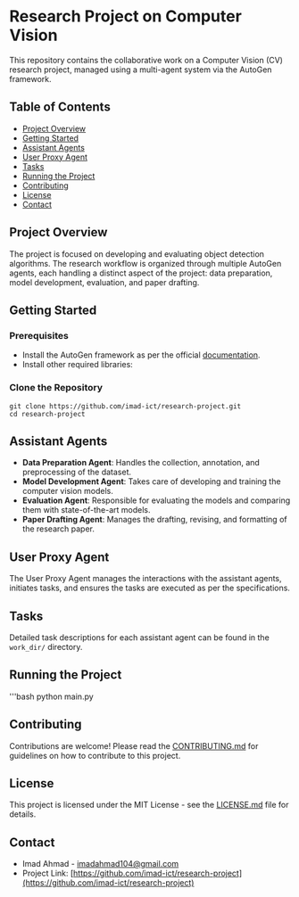 # Research Project on Computer Vision

This repository contains the collaborative work on a Computer Vision (CV) research project, managed using a multi-agent system via the AutoGen framework.

## Table of Contents

- [Project Overview](#project-overview)
- [Getting Started](#getting-started)
- [Assistant Agents](#assistant-agents)
- [User Proxy Agent](#user-proxy-agent)
- [Tasks](#tasks)
- [Running the Project](#running-the-project)
- [Contributing](#contributing)
- [License](#license)
- [Contact](#contact)

## Project Overview

The project is focused on developing and evaluating object detection algorithms. The research workflow is organized through multiple AutoGen agents, each handling a distinct aspect of the project: data preparation, model development, evaluation, and paper drafting.

## Getting Started

### Prerequisites

- Install the AutoGen framework as per the official [documentation](https://github.com/microsoft/autogen).
- Install other required libraries: 

### Clone the Repository

```
git clone https://github.com/imad-ict/research-project.git
cd research-project
```

## Assistant Agents

- **Data Preparation Agent**: Handles the collection, annotation, and preprocessing of the dataset.
- **Model Development Agent**: Takes care of developing and training the computer vision models.
- **Evaluation Agent**: Responsible for evaluating the models and comparing them with state-of-the-art models.
- **Paper Drafting Agent**: Manages the drafting, revising, and formatting of the research paper.

## User Proxy Agent

The User Proxy Agent manages the interactions with the assistant agents, initiates tasks, and ensures the tasks are executed as per the specifications.

## Tasks

Detailed task descriptions for each assistant agent can be found in the `work_dir/` directory.

## Running the Project

'''bash
python main.py

## Contributing

Contributions are welcome! Please read the [CONTRIBUTING.md](CONTRIBUTING.md) for guidelines on how to contribute to this project.

## License

This project is licensed under the MIT License - see the [LICENSE.md](LICENSE.md) file for details.

## Contact

- Imad Ahmad - imadahmad104@gmail.com
- Project Link: [https://github.com/imad-ict/research-project](https://github.com/imad-ict/research-project)
